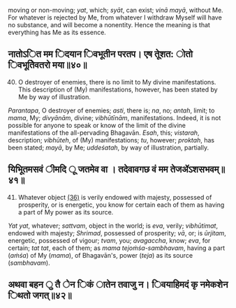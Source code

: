 moving or non-moving; *yat*, which; *syāt*, can exist; *vinā mayā*, without Me. For whatever is rejected by Me, from whatever I withdraw Myself will have no substance, and will become a nonentity. Hence the meaning is that everything has Me as its essence.

## नातोऽित मम िदयान िवभूतीन परतप। एष तूेशत: ोतो िवभूतेिवतरो मया॥४०॥

40. O destroyer of enemies, there is no limit to My divine manifestations. This description of (My) manifestations, however, has been stated by Me by way of illustration.

*Parantapa*, O destroyer of enemies; *asti*, there is; *na*, no; *antah*, limit; to *mama*, My; *divyānām*, divine; *vibhūtīnām*, manifestations. Indeed, it is not possible for anyone to speak or know of the limit of the divine manifestations of the all-pervading Bhagavān. *Esah*, this; *vistarah*, description; *vibhūteh*, of (My) manifestations; *tu*, however; *proktah*, has been stated; *mayā*, by Me; *uddeśatah*, by way of illustration, partially.

## यिभूितमसवं ीमदि ू जतमेव वा । तदेवावगछ वं मम तेजॲऽशसभवम्॥४१॥

41. Whatever object [\(36\)](#page--1-0) is verily endowed with majesty, possessed of prosperity, or is energetic, you know for certain each of them as having a part of My power as its source.

*Yat yat*, whatever; *sattvam*, object in the world; is *eva*, verily; *vibhūtimat*, endowed with majesty; *Shrimad*, possessed of prosperity; *vā*, or; is *ūrjitam*, energetic, possessed of vigour; *tvam*, you; *avagaccha*, know; *eva*, for certain; *tat tat*, each of them; as *mama tejoṁśa-sambhavam*, having a part (*aṁśa*) of My (*mama*), of Bhagavān's, power (*teja*) as its source (*sambhavam*).

## अथवा बहन ु तै ेन िकं ातेन तवाजु न। िवयाहिमदं कृ नमेकशेन िथतो जगत्॥४२॥